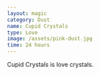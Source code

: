 ```yaml
---
layout: magic
category: Dust
name: Cupid Crystals
type: Love
image: /assets/pink-dust.jpg
time: 24 hours
---
```


Cupid Crystals is love crystals.

